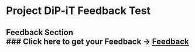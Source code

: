
# Project DiP-iT Feedback Test
## Feedback Section  <br>### Click here to get your Feedback -> [Feedback](../../wiki/feedback)  